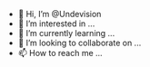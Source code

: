 - 👋 Hi, I’m @Undevision
- 👀 I’m interested in ...
- 🌱 I’m currently learning ...
- 💞️ I’m looking to collaborate on ...
- 📫 How to reach me ...

<!---
Undevision/Undevision is a ✨ special ✨ repository because its `README.md` (this file) appears on your GitHub profile.
You can click the Preview link to take a look at your changes.
--->
